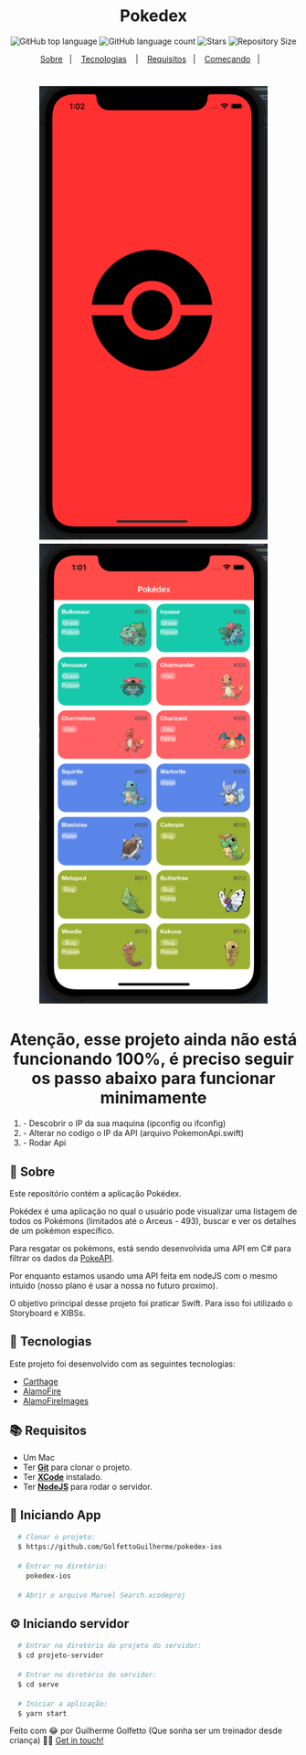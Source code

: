 <h1 align="center">Pokedex</h1>

<p align="center">
  <img alt="GitHub top language" src="https://img.shields.io/github/languages/top/GolfettoGuilherme/pokedex-ios">
  <img alt="GitHub language count" src="https://img.shields.io/github/languages/count/GolfettoGuilherme/pokedex-ios">
  <img alt="Stars" src="https://img.shields.io/github/stars/GolfettoGuilherme/pokedex-ios">
  <img alt="Repository Size" src="https://img.shields.io/github/repo-size/GolfettoGuilherme/pokedex-ios">
</p>

<p align="center">
  <a href="#page_with_curl-sobre">Sobre</a>&nbsp;&nbsp;&nbsp;|&nbsp;&nbsp;&nbsp;
  <a href="#hammer-iniciando-mobile">Tecnologias</a>
  &nbsp;&nbsp;&nbsp;|&nbsp;&nbsp;&nbsp;
  <a href="#books-requisitos">Requisitos</a>&nbsp;&nbsp;&nbsp;|&nbsp;&nbsp;&nbsp;
  <a href="#rocket-começando">Começando</a>&nbsp;&nbsp;&nbsp;|&nbsp;&nbsp;&nbsp;
</p>

<h1 align="center">
  <img alt="Splash Screen" src="https://raw.githubusercontent.com/GolfettoGuilherme/pokedex-ios/main/Pokedex/Assets/splash.png" width="400" />
  <img alt="Home" src="https://raw.githubusercontent.com/GolfettoGuilherme/pokedex-ios/main/Pokedex/Assets/home.png" width="400" />
</h1>

<h1 align="center">
    Atenção, esse projeto ainda não está funcionando 100%, é preciso seguir os passo abaixo para funcionar minimamente
</h1>

<ol>
<li>- Descobrir o IP da sua maquina (ipconfig ou ifconfig)</li>
<li>- Alterar no codigo o IP da API (arquivo PokemonApi.swift)</li>
<li>- Rodar Api </li>
</ol>


## :page_with_curl: Sobre
Este repositório contém a aplicação Pokédex.

Pokédex é uma aplicação no qual o usuário pode visualizar uma listagem de todos os Pokémons (limitados até o Arceus - 493), buscar e ver os detalhes de um pokémon específico. 

Para resgatar os pokémons, está sendo desenvolvida uma API em C# para filtrar os dados da [PokeAPI](http:pokeapi.co).

Por enquanto estamos usando uma API feita em nodeJS com o mesmo intuido (nosso plano é usar a nossa no futuro proximo).

O objetivo principal desse projeto foi praticar Swift. Para isso foi utilizado o Storyboard e XIBSs.



## :hammer: Tecnologias

Este projeto foi desenvolvido com as seguintes tecnologias:

- [Carthage](https://github.com/Carthage/Carthage)
- [AlamoFire](https://github.com/Alamofire/Alamofire)
- [AlamoFireImages](https://github.com/Alamofire/AlamofireImage)


## :books: Requisitos
- Um Mac
- Ter [**Git**](https://git-scm.com/) para clonar o projeto.
- Ter [**XCode**](https://developer.apple.com/xcode/) instalado.
- Ter [**NodeJS**](https://nodejs.com) para rodar o servidor.



## :iphone: Iniciando App
```bash
  # Clonar o projeto:
  $ https://github.com/GolfettoGuilherme/pokedex-ios

  # Entrar no diretório:
    pokedex-ios
  
  # Abrir o arquivo Marvel Search.xcodeproj
```

## :gear: Iniciando servidor
```bash
  # Entrar no diretório do projeto do servidor:
  $ cd projeto-servidor

  # Entrar no diretório do servidor:
  $ cd serve

  # Iniciar a aplicação:
  $ yarn start
```


Feito com 😂 por Guilherme Golfetto (Que sonha ser um treinador desde criança) 👋🏻 [Get in touch!](https://github.com/GolfettoGuilherme)
